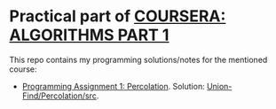 # Practical part of [COURSERA: ALGORITHMS PART 1](https://www.coursera.org/learn/algorithms-part1)

This repo contains my programming solutions/notes for the mentioned course:
* [Programming Assignment 1: Percolation](http://coursera.cs.princeton.edu/algs4/assignments/percolation.html). Solution: [Union-Find/Percolation/src](https://github.com/AlexVeprev/algorithms-part1/tree/master/Union-Find/Percolation/src).
